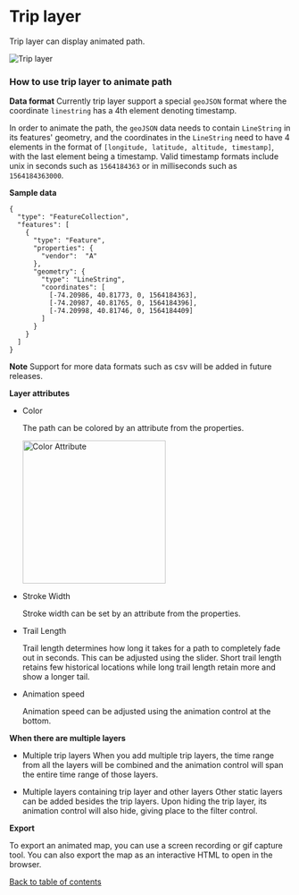 # Trip layer

Trip layer can display animated path.

![Trip layer](https://d1a3f4spazzrp4.cloudfront.net/kepler.gl/documentation/k-trip.gif 'Trip layer')

### How to use trip layer to animate path

**Data format**
Currently trip layer support a special `geoJSON` format where the coordinate `linestring` has a 4th element denoting timestamp.

In order to animate the path, the `geoJSON` data needs to contain `LineString` in its features' geometry, and the coordinates in the `LineString` need to have 4 elements in the format of `[longitude, latitude, altitude, timestamp]`, with the last element being a timestamp. Valid timestamp formats include unix in seconds such as `1564184363` or in milliseconds such as `1564184363000`.

**Sample data**

```
{
  "type": "FeatureCollection",
  "features": [
    {
      "type": "Feature",
      "properties": {
        "vendor":  "A"
      },
      "geometry": {
        "type": "LineString",
        "coordinates": [
          [-74.20986, 40.81773, 0, 1564184363],
          [-74.20987, 40.81765, 0, 1564184396],
          [-74.20998, 40.81746, 0, 1564184409]
        ]
      }
    }
  ]
}
```

**Note** Support for more data formats such as csv will be added in future releases.

**Layer attributes**

- Color

  The path can be colored by an attribute from the properties.

  <img src="https://d1a3f4spazzrp4.cloudfront.net/kepler.gl/documentation/k-trip-attribute-colors.png" width="256" title="Color Attribute"/>

- Stroke Width

  Stroke width can be set by an attribute from the properties.

- Trail Length

  Trail length determines how long it takes for a path to completely fade out in seconds. This can be adjusted using the slider. Short trail length retains few historical locations while long trail length retain more and show a longer tail.

- Animation speed

  Animation speed can be adjusted using the animation control at the bottom.

**When there are multiple layers**

- Multiple trip layers
  When you add multiple trip layers, the time range from all the layers will be combined and the animation control will span the entire time range of those layers.

- Multiple layers containing trip layer and other layers
  Other static layers can be added besides the trip layers. Upon hiding the trip layer, its animation control will also hide, giving place to the filter control.

**Export**

To export an animated map, you can use a screen recording or gif capture tool. You can also export the map as an interactive HTML to open in the browser.

[Back to table of contents](../README.md)
